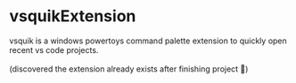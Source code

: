 # vsquikExtension

vsquik is a windows powertoys command palette extension to quickly open recent vs code projects.
<br><br>
(discovered the extension already exists after finishing project 🥲)
